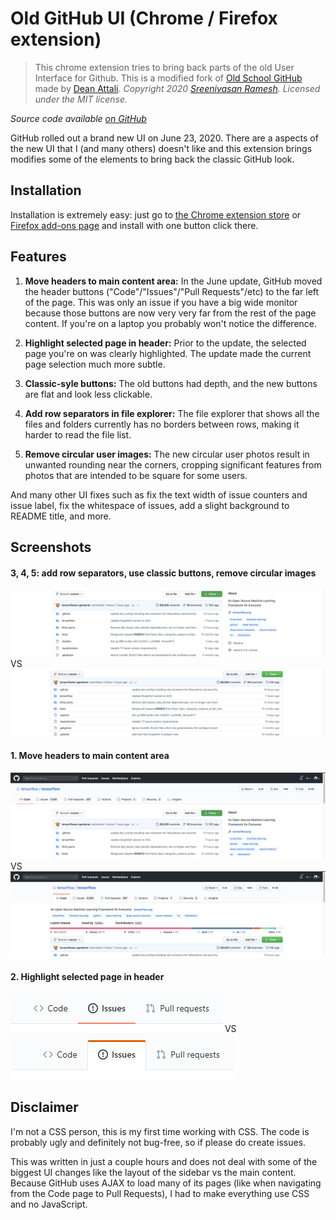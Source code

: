 # Old GitHub UI (Chrome / Firefox extension)

> This chrome extension tries to bring back parts of the old User Interface for Github.
> This is a modified fork of [Old School GitHub](https://github.com/daattali/oldschool-github-extension) made by [Dean Attali](https://deanattali.com).
> *Copyright 2020 [Sreenivasan Ramesh](https://sramesh.me). Licensed under the MIT license.*

_Source code available [on GitHub](https://github.com/sreenivasanramesh/old-github-ui)_     

GitHub rolled out a brand new UI on June 23, 2020. There are a aspects of the new UI that I (and many others) doesn't like and this extension brings modifies some of the elements to bring back the classic GitHub look.


## Installation

Installation is extremely easy: just go to [the Chrome extension store](https://chrome.google.com/webstore/detail/old-github-ui/dhifdlfedboijpanpblghhhakpnncadb) or [Firefox add-ons page](https://addons.mozilla.org/en-US/firefox/addon/old-github-ui/) and install with one button click there.

## Features

1. **Move headers to main content area:** In the June update, GitHub moved the header buttons ("Code"/"Issues"/"Pull Requests"/etc) to the far left of the page. This was only an issue if you have a big wide monitor because those buttons are now very very far from the rest of the page content. If you're on a laptop you probably won't notice the difference.

2. **Highlight selected page in header:** Prior to the update, the selected page you're on was clearly highlighted. The update made the current page selection much more subtle.

3. **Classic-syle buttons:** The old buttons had depth, and the new buttons are flat and look less clickable. 

4. **Add row separators in file explorer:** The file explorer that shows all the files and folders currently has no borders between rows, making it harder to read the file list.

5. **Remove circular user images:** The new circular user photos result in unwanted rounding near the corners, cropping significant features from photos that are intended to be square for some users.

And many other UI fixes such as fix the text width of issue counters and issue label, fix the whitespace of issues, add a slight background to README title, and more.

## Screenshots

#### 3, 4, 5: add row separators, use classic buttons, remove circular images

![Before](/img/doc/screenshot-main-before.png)
VS
![After](/img/doc/screenshot-main-after.png)

#### 1. Move headers to main content area

![Headers Before](/img/doc/screenshot-headers-before.png)
VS
![Headers After](/img/doc/screenshot-headers-after.png)

#### 2. Highlight selected page in header

![Selectors Before](/img/doc/screenshot-selected-before.png)
VS
![Selectors After](/img/doc/screenshot-selected-after.png)


## Disclaimer

I'm not a CSS person, this is my first time working with CSS. The code is probably ugly and definitely not bug-free, so if please do create issues.

This was written in just a couple hours and does not deal with some of the biggest UI changes like the layout of the sidebar vs the main content. Because GitHub uses AJAX to load many of its pages (like when navigating from the Code page to Pull Requests), I had to make everything use CSS and no JavaScript.

